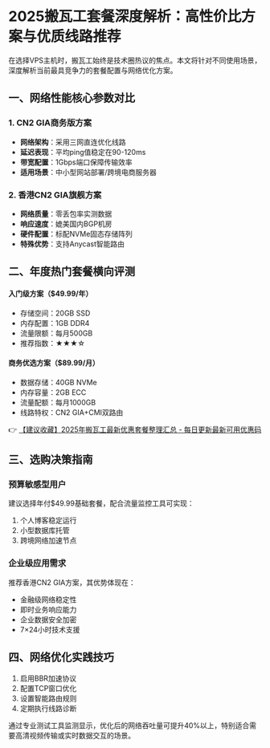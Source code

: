 # 2025搬瓦工套餐深度解析：高性价比方案与优质线路推荐

在选择VPS主机时，搬瓦工始终是技术圈热议的焦点。本文将针对不同使用场景，深度解析当前最具竞争力的套餐配置与网络优化方案。

## 一、网络性能核心参数对比
### 1. CN2 GIA商务版方案
- **网络架构**：采用三网直连优化线路
- **延迟表现**：平均ping值稳定在90-120ms
- **带宽配置**：1Gbps端口保障传输效率
- **适用场景**：中小型网站部署/跨境电商服务器

### 2. 香港CN2 GIA旗舰方案
- **网络质量**：零丢包率实测数据
- **响应速度**：媲美国内BGP机房
- **硬件配置**：标配NVMe固态存储阵列
- **特殊优势**：支持Anycast智能路由

## 二、年度热门套餐横向评测
#### 入门级方案（$49.99/年）
- 存储空间：20GB SSD
- 内存配置：1GB DDR4
- 流量限额：每月500GB
- 推荐指数：★★★☆

#### 商务优选方案（$89.99/月）
- 数据存储：40GB NVMe
- 内存容量：2GB ECC
- 流量配额：每月1000GB
- 线路特权：CN2 GIA+CMI双路由

👉 [【建议收藏】2025年搬瓦工最新优惠套餐整理汇总 - 每日更新最新可用优惠码](https://bit.ly/banwagon)

## 三、选购决策指南
### 预算敏感型用户
建议选择年付$49.99基础套餐，配合流量监控工具可实现：
1. 个人博客稳定运行
2. 小型数据库托管
3. 跨境网络加速节点

### 企业级应用需求
推荐香港CN2 GIA方案，其优势体现在：
- 金融级网络稳定性
- 即时业务响应能力
- 企业数据安全加密
- 7×24小时技术支援

## 四、网络优化实践技巧
1. 启用BBR加速协议
2. 配置TCP窗口优化
3. 设置智能路由规则
4. 定期执行线路诊断

通过专业测试工具监测显示，优化后的网络吞吐量可提升40%以上，特别适合需要高清视频传输或实时数据交互的场景。